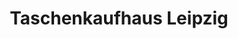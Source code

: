 ---
title: "Taschenkaufhaus Leipzig"
url: /leipzig/taschenkaufhaus-leipzig/
shop: Taschen & Koffer
---